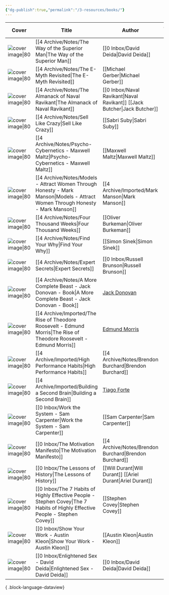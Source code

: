 ```yaml
---
{"dg-publish":true,"permalink":"/3-resources/books/"}
---
```



| Cover                                                                                                                | Title                                                                                                                             | Author                                                    | choice(read, "📖", "📘") |
| -------------------------------------------------------------------------------------------------------------------- | --------------------------------------------------------------------------------------------------------------------------------- | --------------------------------------------------------- | ------------------------ |
|  ![cover image\|80](https://nienormaal.s3.eu-central-1.wasabisys.com/public/the-way-of-the-superior-man.jpg)         | [[4 Archive/Notes/The Way of the Superior Man\|The Way of the Superior Man]]                                                   | [[0 Inbox/David Deida\|David Deida]]                   | 📖                       |
|  ![cover image\|80](https://nienormaal.s3.eu-central-1.wasabisys.com/public/the-e-myth-revisited.jpg)                | [[4 Archive/Notes/The E-Myth Revisited\|The E-Myth Revisited]]                                                                 | [[Michael Gerber\|Michael Gerber]]                        | 📘                       |
|  ![cover image\|80](https://nienormaal.s3.eu-central-1.wasabisys.com/public/naval-almanack-cover.jpg)                | [[4 Archive/Notes/The Almanack of Naval Ravikant\|The Almanack of Naval Ravikant]]                                             | [[0 Inbox/Naval Ravikant\|Naval Ravikant]] [[Jack Butcher\|Jack Butcher]]                       | 📖                       |
|  ![cover image\|80](https://nienormaal.s3.eu-central-1.wasabisys.com/public/sell-like-crazy.jpg)                     | [[4 Archive/Notes/Sell Like Crazy\|Sell Like Crazy]]                                                                           | [[Sabri Suby\|Sabri Suby]]                                | 📖                       |
|  ![cover image\|80](https://nienormaal.s3.eu-central-1.wasabisys.com/public/psycho-cybernetics-cover.jpg)            | [[4 Archive/Notes/Psycho-Cybernetics - Maxwell Maltz\|Psycho-Cybernetics - Maxwell Maltz]]                                     | [[Maxwell Maltz\|Maxwell Maltz]]                          | 📖                       |
|  ![cover image\|80](https://nienormaal.s3.eu-central-1.wasabisys.com/public/models-mark-manson-cover.jpg)            | [[4 Archive/Notes/Models - Attract Women Through Honesty - Mark Manson\|Models - Attract Women Through Honesty - Mark Manson]] | [[4 Archive/Imported/Mark Manson\|Mark Manson]]        | 📖                       |
|  ![cover image\|80](https://nienormaal.s3.eu-central-1.wasabisys.com/public/four-thousand-weeks.jpg)                 | [[4 Archive/Notes/Four Thousand Weeks\|Four Thousand Weeks]]                                                                   | [[Oliver Burkeman\|Oliver Burkeman]]                      | 📖                       |
|  ![cover image\|80](https://nienormaal.s3.eu-central-1.wasabisys.com/public/find-your-why.jpg)                       | [[4 Archive/Notes/Find Your Why\|Find Your Why]]                                                                               | [[Simon Sinek\|Simon Sinek]]                              | 📖                       |
|  ![cover image\|80](https://nienormaal.s3.eu-central-1.wasabisys.com/public/expert-secrets-cover.jpg)                | [[4 Archive/Notes/Expert Secrets\|Expert Secrets]]                                                                             | [[0 Inbox/Russell Brunson\|Russell Brunson]]           | 📖                       |
|  ![cover image\|80](https://nienormaal.s3.eu-central-1.wasabisys.com/public/a-more-complete-beast.jpg)               | [[4 Archive/Notes/A More Complete Beast - Jack Donovan - Book\|A More Complete Beast - Jack Donovan - Book]]                   | [Jack Donovan](20220312093136-jack_donovan.md)            | 📖                       |
|  ![cover image\|80](https://images-na.ssl-images-amazon.com/images/I/51-tD6sUbPL._SL200_.jpg)                        | [[4 Archive/Imported/The Rise of Theodore Roosevelt - Edmund Morris\|The Rise of Theodore Roosevelt - Edmund Morris]]          | [Edmund Morris](Edmund_Morris.md)                         | 📘                       |
|  ![cover image\|80](https://nienormaal.s3.eu-central-1.wasabisys.com/public/high-performance-habits.jpg)             | [[4 Archive/Imported/High Performance Habits\|High Performance Habits]]                                                        | [[4 Archive/Notes/Brendon Burchard\|Brendon Burchard]] | 📖                       |
|  ![cover image\|80](https://nienormaal.s3.eu-central-1.wasabisys.com/public/basb-book.jpg)                           | [[4 Archive/Imported/Building a Second Brain\|Building a Second Brain]]                                                        | [Tiago Forte](Tiago%20Forte.md)                           | 📖                       |
|  ![cover image\|80](https://nienormaal.s3.eu-central-1.wasabisys.com/public/work-the-system-cover.jpg)               | [[0 Inbox/Work the System - Sam Carpenter\|Work the System - Sam Carpenter]]                                                   | [[Sam Carpenter\|Sam Carpenter]]                          | 📖                       |
|  ![cover image\|80](https://nienormaal.s3.eu-central-1.wasabisys.com/public/the-motivation-manifesto.jpg)            | [[0 Inbox/The Motivation Manifesto\|The Motivation Manifesto]]                                                                 | [[4 Archive/Notes/Brendon Burchard\|Brendon Burchard]] | 📖                       |
|  ![cover image\|80](https://nienormaal.s3.eu-central-1.wasabisys.com/public/the-lessons-of-history-book.jpg)         | [[0 Inbox/The Lessons of History\|The Lessons of History]]                                                                     | [[Will Durant\|Will Durant]] [[Ariel Durant\|Ariel Durant]]                          | 📖                       |
|  ![cover image\|80](https://nienormaal.s3.eu-central-1.wasabisys.com/public/covey-habits-cover.jpg)                  | [[0 Inbox/The 7 Habits of Highly Effective People - Stephen Covey\|The 7 Habits of Highly Effective People - Stephen Covey]]   | [[Stephen Covey\|Stephen Covey]]                          | 📘                       |
|  ![cover image\|80](https://images-eu.ssl-images-amazon.com/images/I/51N%2BBa1mYOL._SX218_BO1,204,203,200_QL40_.jpg) | [[0 Inbox/Show Your Work - Austin Kleon\|Show Your Work - Austin Kleon]]                                                       | [[Austin Kleon\|Austin Kleon]]                            | 📘                       |
|  ![cover image\|80](https://nienormaal.s3.eu-central-1.wasabisys.com/public/the-enlightened-sex-manual-1.jpg)        | [[0 Inbox/Enlightened Sex - David Deida\|Enlightened Sex - David Deida]]                                                       | [[0 Inbox/David Deida\|David Deida]]                   | 📘                       |

{ .block-language-dataview}
